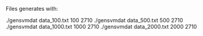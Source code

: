 Files generates with:

./gensvmdat data_100.txt 100 2710
./gensvmdat data_500.txt 500 2710
./gensvmdat data_1000.txt 1000 2710
./gensvmdat data_2000.txt 2000 2710
